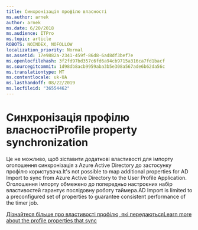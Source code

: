 ```yaml
---
title: Синхронізація профілю власності
ms.author: arnek
author: arnek
ms.date: 6/20/2018
ms.audience: ITPro
ms.topic: article
ROBOTS: NOINDEX, NOFOLLOW
localization_priority: Normal
ms.assetid: 17e9882a-2341-459f-86d8-6ad8df3bef7e
ms.openlocfilehash: 3f2fd97bd357c6fd6a94cb9715a316ca7fd1bacf
ms.sourcegitcommit: 1d98db8acb9959aba3b5e308a567ade6b62da56c
ms.translationtype: MT
ms.contentlocale: uk-UA
ms.lasthandoff: 08/22/2019
ms.locfileid: "36554462"
---
```

# <a name="profile-property-synchronization"></a><span data-ttu-id="b3263-102">Синхронізація профілю власності</span><span class="sxs-lookup"><span data-stu-id="b3263-102">Profile property synchronization</span></span>

<span data-ttu-id="b3263-103">Це не можливо, щоб зіставити додаткові властивості для імпорту оголошення синхронізація з Azure Active Directory до застосунку профілю користувача.</span><span class="sxs-lookup"><span data-stu-id="b3263-103">It's not possible to map additional properties for AD Import to sync from Azure Active Directory to the User Profile Application.</span></span> <span data-ttu-id="b3263-104">Оголошення імпорту обмежено до попередньо настроєних набір властивостей гарантує послідовну роботу таймера.</span><span class="sxs-lookup"><span data-stu-id="b3263-104">AD Import is limited to a preconfigured set of properties to guarantee consistent performance of the timer job.</span></span>
  
[<span data-ttu-id="b3263-105">Дізнайтеся більше про властивості профілю, які передаються</span><span class="sxs-lookup"><span data-stu-id="b3263-105">Learn more about the profile properties that sync</span></span>](https://go.microsoft.com/fwlink/?linkid=875671)
  

